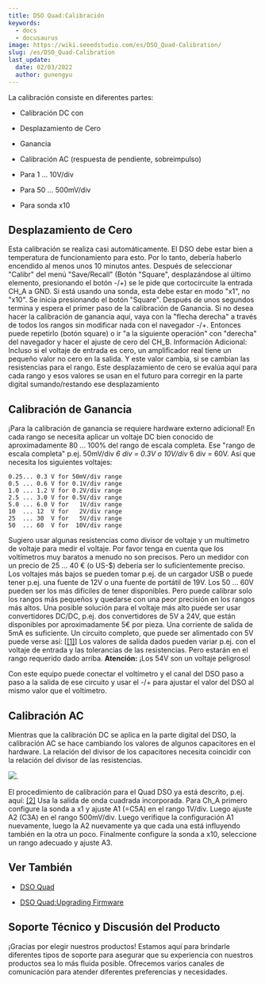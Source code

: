 ```yaml
---
title: DSO Quad:Calibración
keywords:
  - docs
  - docusaurus
image: https://wiki.seeedstudio.com/es/DSO_Quad-Calibration/
slug: /es/DSO_Quad-Calibration
last_update:
  date: 02/03/2022
  author: gunengyu
---
```


La calibración consiste en diferentes partes:

* Calibración DC con

* Desplazamiento de Cero

* Ganancia

* Calibración AC (respuesta de pendiente, sobreimpulso)

* Para 1 ... 10V/div

* Para 50 ... 500mV/div
* Para sonda x10

## Desplazamiento de Cero

Esta calibración se realiza casi automáticamente. El DSO debe estar bien a temperatura de funcionamiento para esto. Por lo tanto, debería haberlo encendido al menos unos 10 minutos antes. Después de seleccionar "Calibr" del menú "Save/Recall" (Botón "Square", desplazándose al último elemento, presionando el botón -/+) se le pide que cortocircuite la entrada CH_A a GND. Si está usando una sonda, esta debe estar en modo "x1", no "x10". Se inicia presionando el botón "Square". Después de unos segundos termina y espera el primer paso de la calibración de Ganancia. Si no desea hacer la calibración de ganancia aquí, vaya con la "flecha derecha" a través de todos los rangos sin modificar nada con el navegador -/+. Entonces puede repetirlo (botón square) o ir "a la siguiente operación" con "derecha" del navegador y hacer el ajuste de cero del CH_B. Información Adicional: Incluso si el voltaje de entrada es cero, un amplificador real tiene un pequeño valor no cero en la salida. Y este valor cambia, si se cambian las resistencias para el rango. Este desplazamiento de cero se evalúa aquí para cada rango y esos valores se usan en el futuro para corregir en la parte digital sumando/restando ese desplazamiento

## Calibración de Ganancia

¡Para la calibración de ganancia se requiere hardware externo adicional! En cada rango se necesita aplicar un voltaje DC bien conocido de aproximadamente 80 ... 100% del rango de escala completa. Ese "rango de escala completa" p.ej. 50mV/div *6 div = 0.3V o 10V/div* 6 div = 60V. Así que necesita los siguientes voltajes:

```
0.25... 0.3 V for 50mV/div range
0.5 ... 0.6 V for 0.1V/div range
1.0 ... 1.2 V for 0.2V/div range
2.5 ... 3.0 V for 0.5V/div range
5.0 ... 6.0 V for   1V/div range
10  ... 12  V for   2V/div range
25  ... 30  V for   5V/div range
50  ... 60  V for  10V/div range
```

Sugiero usar algunas resistencias como divisor de voltaje y un multímetro de voltaje para medir el voltaje. Por favor tenga en cuenta que los voltímetros muy baratos a menudo no son precisos. Pero un medidor con un precio de 25 ... 40 € (o US-$) debería ser lo suficientemente preciso. Los voltajes más bajos se pueden tomar p.ej. de un cargador USB o puede tener p.ej. una fuente de 12V o una fuente de portátil de 19V. Los 50 ... 60V pueden ser los más difíciles de tener disponibles. Pero puede calibrar solo los rangos más pequeños y quedarse con una peor precisión en los rangos más altos. Una posible solución para el voltaje más alto puede ser usar convertidores DC/DC, p.ej. dos convertidores de 5V a 24V, que están disponibles por aproximadamente 5€ por pieza. Una corriente de salida de 5mA es suficiente. Un circuito completo, que puede ser alimentado con 5V puede verse así: [[[1]](https://files.seeedstudio.com/wiki/DSO_Quad-Calibration/res/GainCalibrationCircuit.PNG)] Los valores de salida dados pueden variar p.ej. con el voltaje de entrada y las tolerancias de las resistencias. Pero estarán en el rango requerido dado arriba. **Atención:** ¡Los 54V son un voltaje peligroso!

Con este equipo puede conectar el voltímetro y el canal del DSO paso a paso a la salida de ese circuito y usar el -/+ para ajustar el valor del DSO al mismo valor que el voltímetro.

## Calibración AC

Mientras que la calibración DC se aplica en la parte digital del DSO, la calibración AC se hace cambiando los valores de algunos capacitores en el hardware. La relación del divisor de los capacitores necesita coincidir con la relación del divisor de las resistencias.

![](https://files.seeedstudio.com/wiki/DSO_Quad-Calibration/img/DSO203_AC-Cal_Circuit_Diagr.PNG).

El procedimiento de calibración para el Quad DSO ya está descrito, p.ej. aquí: [[2]](http://neophob.com/2012/03/dso-quad-for-dummies/) Usa la salida de onda cuadrada incorporada. Para Ch_A primero configure la sonda a x1 y ajuste A1 (=C5A) en el rango 1V/div. Luego ajuste A2 (C3A) en el rango 500mV/div. Luego verifique la configuración A1 nuevamente, luego la A2 nuevamente ya que cada una está influyendo también en la otra un poco. Finalmente configure la sonda a x10, seleccione un rango adecuado y ajuste A3.

## Ver También

* [DSO Quad](/DSO_Quad "DSO Quad")

* [DSO Quad:Upgrading Firmware](/DSO_Quad-Building_Firmware "DSO Quad:Upgrading Firmware")

## Soporte Técnico y Discusión del Producto

¡Gracias por elegir nuestros productos! Estamos aquí para brindarle diferentes tipos de soporte para asegurar que su experiencia con nuestros productos sea lo más fluida posible. Ofrecemos varios canales de comunicación para atender diferentes preferencias y necesidades.

<div class="button_tech_support_container">
<a href="https://forum.seeedstudio.com/" class="button_forum"></a> 
<a href="https://www.seeedstudio.com/contacts" class="button_email"></a>
</div>

<div class="button_tech_support_container">
<a href="https://discord.gg/eWkprNDMU7" class="button_discord"></a> 
<a href="https://github.com/Seeed-Studio/wiki-documents/discussions/69" class="button_discussion"></a>
</div>